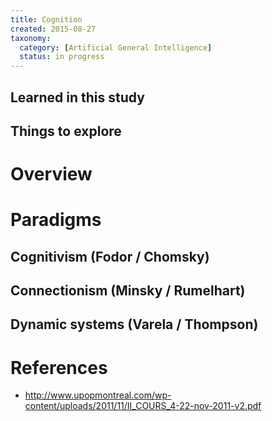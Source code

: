 ```yaml
---
title: Cognition
created: 2015-08-27
taxonomy:
  category: [Artificial General Intelligence]
  status: in progress
---
```


## Learned in this study

## Things to explore

# Overview

# Paradigms

## Cognitivism (Fodor / Chomsky)

## Connectionism (Minsky / Rumelhart)

## Dynamic systems (Varela / Thompson)

# References
* http://www.upopmontreal.com/wp-content/uploads/2011/11/II_COURS_4-22-nov-2011-v2.pdf
